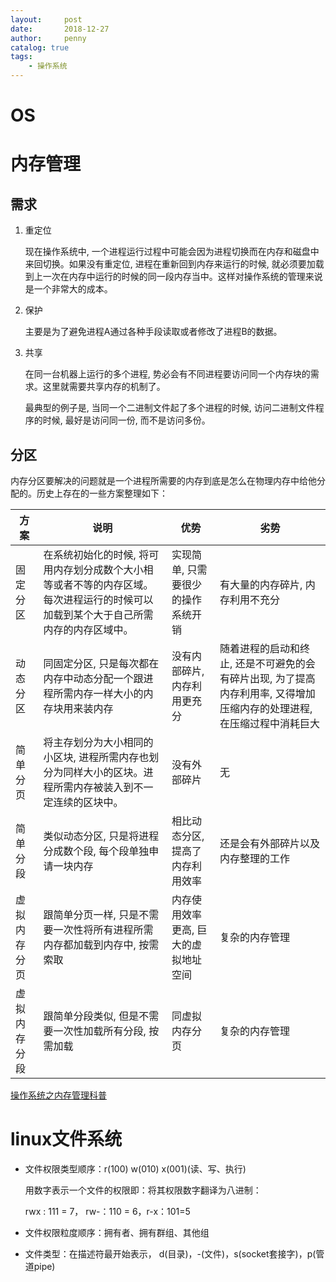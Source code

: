 ```yaml
---
layout:     post
date:       2018-12-27
author:     penny
catalog: true
tags:
    - 操作系统
---
```


# OS

# 内存管理

## 需求

1. 重定位

   现在操作系统中, 一个进程运行过程中可能会因为进程切换而在内存和磁盘中来回切换。如果没有重定位, 进程在重新回到内存来运行的时候, 就必须要加载到上一次在内存中运行的时候的同一段内存当中。这样对操作系统的管理来说是一个非常大的成本。

2. 保护

   主要是为了避免进程A通过各种手段读取或者修改了进程B的数据。

3. 共享

   在同一台机器上运行的多个进程, 势必会有不同进程要访问同一个内存块的需求。这里就需要共享内存的机制了。

   最典型的例子是, 当同一个二进制文件起了多个进程的时候, 访问二进制文件程序的时候, 最好是访问同一份, 而不是访问多份。

## 分区

内存分区要解决的问题就是一个进程所需要的内存到底是怎么在物理内存中给他分配的。历史上存在的一些方案整理如下：

| 方案         | 说明                                                         | 优势                                 | 劣势                                                         |
| ------------ | ------------------------------------------------------------ | ------------------------------------ | ------------------------------------------------------------ |
| 固定分区     | 在系统初始化的时候, 将可用内存划分成数个大小相等或者不等的内存区域。每次进程运行的时候可以加载到某个大于自己所需内存的内存区域中。 | 实现简单, 只需要很少的操作系统开销   | 有大量的内存碎片, 内存利用不充分                             |
| 动态分区     | 同固定分区, 只是每次都在内存中动态分配一个跟进程所需内存一样大小的内存块用来装内存 | 没有内部碎片, 内存利用更充分         | 随着进程的启动和终止, 还是不可避免的会有碎片出现, 为了提高内存利用率, 又得增加压缩内存的处理进程, 在压缩过程中消耗巨大 |
| 简单分页     | 将主存划分为大小相同的小区块, 进程所需内存也划分为同样大小的区块。进程所需内存被装入到不一定连续的区块中。 | 没有外部碎片                         | 无                                                           |
| 简单分段     | 类似动态分区, 只是将进程分成数个段, 每个段单独申请一块内存   | 相比动态分区, 提高了内存利用效率     | 还是会有外部碎片以及内存整理的工作                           |
| 虚拟内存分页 | 跟简单分页一样, 只是不需要一次性将所有进程所需内存都加载到内存中, 按需索取 | 内存使用效率更高, 巨大的虚拟地址空间 | 复杂的内存管理                                               |
| 虚拟内存分段 | 跟简单分段类似, 但是不需要一次性加载所有分段, 按需加载       | 同虚拟内存分页                       | 复杂的内存管理                                               |

[操作系统之内存管理科普](http://www.cnblogs.com/xuanku/p/os_memory.html)

# linux文件系统

- 文件权限类型顺序：r(100) w(010) x(001)(读、写、执行)

  用数字表示一个文件的权限即：将其权限数字翻译为八进制：

  rwx : 111 = 7， rw-：110 = 6，r-x：101=5

- 文件权限粒度顺序：拥有者、拥有群组、其他组

- 文件类型：在描述符最开始表示， d(目录)，-(文件)，s(socket套接字)，p(管道pipe)